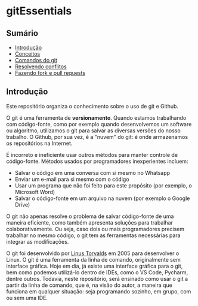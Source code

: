 # gitEssentials

## Sumário

* [Introdução](#introdução)
* [Conceitos](chapters/conceitos.md)
* [Comandos do git](chapters/comandos.md)
* [Resolvendo conflitos](chapters/resolvendo_conflitos.md)
* [Fazendo fork e pull requests](chapters/fork_pull_request.md)

## Introdução

Este repositório organiza o conhecimento sobre o uso de git e Github.

O git é uma ferramenta de **versionamento**. Quando estamos trabalhando com 
código-fonte, como por exemplo quando desenvolvemos um software ou algoritmo,
utilizamos o git para salvar as diversas versões do nosso trabalho. O Github, 
por sua vez, é a "nuvem" do git: é onde armazenamos os repositórios na Internet.

É incorreto e ineficiente usar outros métodos para manter controle de 
código-fonte. Métodos usados por programadores inexperientes incluem: 

* Salvar o código em uma conversa com si mesmo no Whatsapp
* Enviar um e-mail para si mesmo com o código
* Usar um programa que não foi feito para este propósito (por exemplo, o 
  Microsoft Word)
* Salvar o código-fonte em um arquivo na nuvem (por exemplo o Google Drive)

O git não apenas resolve o problema de salvar código-fonte de uma maneira 
eficiente, como também apresenta soluções para trabalhar colaborativamente. Ou 
seja, caso dois ou mais programadores precisem trabalhar no mesmo código, o git
tem as ferramentas necessárias para integrar as modificações.

O git foi desenvolvido por 
[Linus Torvalds](https://en.wikipedia.org/wiki/Linus_Torvalds) em 2005 para 
desenvolver o Linux. O git é uma ferramenta da linha de comando, originalmente
sem interface gráfica. Hoje em dia, já existe uma interface gráfica para o git,
bem como podemos utilizá-lo dentro de IDEs, como o VS Code, Pycharm, dentre 
outros. Todavia, neste repositório, será ensinado como usar o git a partir da 
linha de comando, que é, na visão do autor, a maneira que funciona em qualquer 
situação: seja programando sozinho, em grupo, com ou sem uma IDE.
